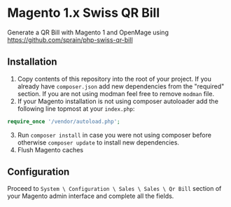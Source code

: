 # Magento 1.x Swiss QR Bill
Generate a QR Bill with Magento 1 and OpenMage using https://github.com/sprain/php-swiss-qr-bill

## Installation

1. Copy contents of this repository into the root of your project. If you already have `composer.json` add new dependencies from the "required" section. If you are not using modman feel free to remove `modman` file.
2. If your Magento installation is not using composer autoloader add the following line topmost at your `index.php`:

```php
require_once '/vendor/autoload.php';
```

3. Run `composer install` in case you were not using composer before otherwise `composer update` to install new dependencies.
4. Flush Magento caches

## Configuration

Proceed to `System \ Configuration \ Sales \ Sales \ Qr Bill` section of your Magento admin interface and complete all the fields.
